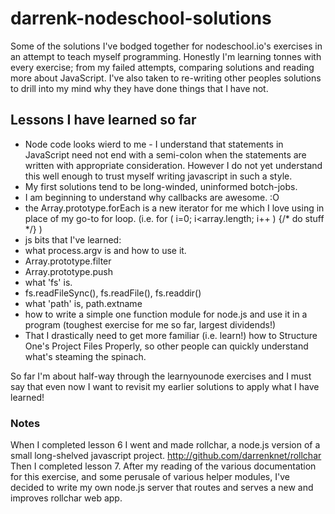 # darrenk-nodeschool-solutions
Some of the solutions I've bodged together for nodeschool.io's exercises in an attempt to teach myself programming.
Honestly I'm learning tonnes with every exercise; from my failed attempts, comparing solutions and reading more about JavaScript.
I've also taken to re-writing other peoples solutions to drill into my mind why they have done things that I have not.

## Lessons I have learned so far

 * Node code looks wierd to me - I understand that statements in JavaScript need not end with a semi-colon when the statements are written with appropriate consideration.
    However I do not yet understand this well enough to trust myself writing javascript in such a style.
 * My first solutions tend to be long-winded, uninformed botch-jobs.
 * I am beginning to understand why callbacks are awesome. :O
 * the Array.prototype.forEach is a new iterator for me which I love using in place of my go-to for loop. (i.e. for ( i=0; i<array.length; i++ ) {/* do stuff */} ) 
 * js bits that I've learned:
 * what process.argv is and how to use it.
 * Array.prototype.filter
 * Array.prototype.push
 * what 'fs' is.
 * fs.readFileSync(), fs.readFile(), fs.readdir()
 * what 'path' is, path.extname
 * how to write a simple one function module for node.js and use it in a program (toughest exercise for me so far, largest dividends!)
 * That I drastically need to get more familiar (i.e. learn!) how to Structure One's Project Files Properly, so other people can quickly understand what's steaming the spinach.
 
 So far I'm about half-way through the learnyounode exercises and I must say that even now I want to revisit my earlier solutions to apply what I have learned!
 
 ### Notes
 
 When I completed lesson 6 I went and made rollchar, a node.js version of a small long-shelved javascript project. http://github.com/darrenknet/rollchar
 Then I completed lesson 7. After my reading of the various documentation for this exercise, and some perusale of various helper modules, I've decided to write my own node.js server that routes and serves a new and improves rollchar web app.
